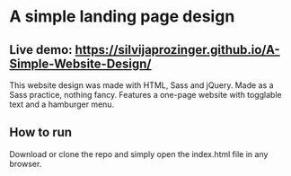 # A simple landing page design

## Live demo: https://silvijaprozinger.github.io/A-Simple-Website-Design/

This website design was made with HTML, Sass and jQuery. Made as a Sass practice, nothing fancy. Features a one-page website with togglable text and a hamburger menu.

## How to run
Download or clone the repo and simply open the index.html file in any browser. 